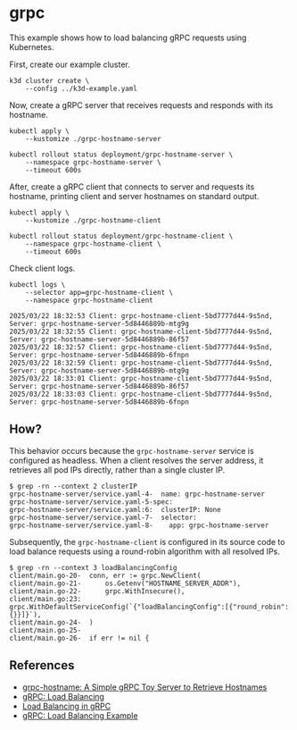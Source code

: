 # grpc

This example shows how to load balancing gRPC requests using Kubernetes.

First, create our example cluster.

```
k3d cluster create \
    --config ../k3d-example.yaml
```

Now, create a gRPC server that receives requests and responds with its hostname.

```
kubectl apply \
    --kustomize ./grpc-hostname-server

kubectl rollout status deployment/grpc-hostname-server \
    --namespace grpc-hostname-server \
    --timeout 600s
```

After, create a gRPC client that connects to server and requests its hostname,
printing client and server hostnames on standard output.

```
kubectl apply \
    --kustomize ./grpc-hostname-client

kubectl rollout status deployment/grpc-hostname-client \
    --namespace grpc-hostname-client \
    --timeout 600s
```

Check client logs.

```
kubectl logs \
    --selector app=grpc-hostname-client \
    --namespace grpc-hostname-client
```

```
2025/03/22 18:32:53 Client: grpc-hostname-client-5bd7777d44-9s5nd, Server: grpc-hostname-server-5d8446889b-mtg9g
2025/03/22 18:32:55 Client: grpc-hostname-client-5bd7777d44-9s5nd, Server: grpc-hostname-server-5d8446889b-86f57
2025/03/22 18:32:57 Client: grpc-hostname-client-5bd7777d44-9s5nd, Server: grpc-hostname-server-5d8446889b-6fnpn
2025/03/22 18:32:59 Client: grpc-hostname-client-5bd7777d44-9s5nd, Server: grpc-hostname-server-5d8446889b-mtg9g
2025/03/22 18:33:01 Client: grpc-hostname-client-5bd7777d44-9s5nd, Server: grpc-hostname-server-5d8446889b-86f57
2025/03/22 18:33:03 Client: grpc-hostname-client-5bd7777d44-9s5nd, Server: grpc-hostname-server-5d8446889b-6fnpn
```

## How?

This behavior occurs because the `grpc-hostname-server` service is configured as
headless. When a client resolves the server address, it retrieves all pod IPs
directly, rather than a single cluster IP.

```
$ grep -rn --context 2 clusterIP
grpc-hostname-server/service.yaml-4-  name: grpc-hostname-server
grpc-hostname-server/service.yaml-5-spec:
grpc-hostname-server/service.yaml:6:  clusterIP: None
grpc-hostname-server/service.yaml-7-  selector:
grpc-hostname-server/service.yaml-8-    app: grpc-hostname-server
```

Subsequently, the `grpc-hostname-client` is configured in its source code to
load balance requests using a round-robin algorithm with all resolved IPs.

```
$ grep -rn --context 3 loadBalancingConfig
client/main.go-20-	conn, err := grpc.NewClient(
client/main.go-21-		os.Getenv("HOSTNAME_SERVER_ADDR"),
client/main.go-22-		grpc.WithInsecure(),
client/main.go:23:		grpc.WithDefaultServiceConfig(`{"loadBalancingConfig":[{"round_robin":{}}]}`),
client/main.go-24-	)
client/main.go-25-
client/main.go-26-	if err != nil {
```

## References

* [grpc-hostname: A Simple gRPC Toy Server to Retrieve Hostnames](https://github.com/wandersonwhcr/grpc-hostname)
* [gRPC: Load Balancing](https://grpc.io/blog/grpc-load-balancing/)
* [Load Balancing in gRPC](https://github.com/grpc/grpc/blob/00df46f77d4d79bc45da07916d141d4e2d50f652/doc/load-balancing.md)
* [gRPC: Load Balancing Example](https://github.com/grpc/grpc-go/tree/b0d120384670bde5a2fa830d65e43b250c24d8fd/examples/features/load_balancing)
